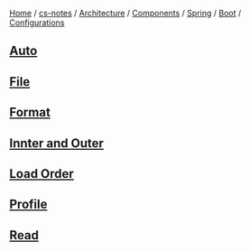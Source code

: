 [Home](https://mengxianbin.github.io) /
[cs-notes](https://mengxianbin.github.io/cs-notes/site) /
[Architecture](https://mengxianbin.github.io/cs-notes/site/Architecture) /
[Components](https://mengxianbin.github.io/cs-notes/site/Architecture/Components) /
[Spring](https://mengxianbin.github.io/cs-notes/site/Architecture/Components/Spring) /
[Boot](https://mengxianbin.github.io/cs-notes/site/Architecture/Components/Spring/Boot) /
[Configurations](https://mengxianbin.github.io/cs-notes/site/Architecture/Components/Spring/Boot/Configurations)

## [Auto](https://mengxianbin.github.io/cs-notes/site/Architecture/Components/Spring/Boot/Configurations/Auto/)

## [File](https://mengxianbin.github.io/cs-notes/site/Architecture/Components/Spring/Boot/Configurations/File/)

## [Format](https://mengxianbin.github.io/cs-notes/site/Architecture/Components/Spring/Boot/Configurations/Format)

## [Innter and Outer](https://mengxianbin.github.io/cs-notes/site/Architecture/Components/Spring/Boot/Configurations/Innter%20and%20Outer)

## [Load Order](https://mengxianbin.github.io/cs-notes/site/Architecture/Components/Spring/Boot/Configurations/Load%20Order)

## [Profile](https://mengxianbin.github.io/cs-notes/site/Architecture/Components/Spring/Boot/Configurations/Profile/)

## [Read](https://mengxianbin.github.io/cs-notes/site/Architecture/Components/Spring/Boot/Configurations/Read/)
